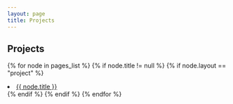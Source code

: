 ```yaml
---
layout: page
title: Projects
---
```


## Projects

{% for node in pages_list %}
  {% if node.title != null %}
    {% if node.layout == "project" %}
      <li class="sidebar-nav-item{% if page.url == node.url %} active{% endif %}">
        <a href="{{ node.url }}">{{ node.title }}</a>
      </li>
    {% endif %}
  {% endif %}
{% endfor %}
